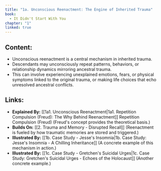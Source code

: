 ```yaml
---
title: "1a. Unconscious Reenactment: The Engine of Inherited Trauma"
book:
  - It Didn't Start With You
chapter: "1"
linked: true
---
```

## Content:
- Unconscious reenactment is a central mechanism in inherited trauma. 
- Descendants may unconsciously repeat patterns, behaviors, or relationship dynamics mirroring ancestral trauma. 
- This can involve experiencing unexplained emotions, fears, or physical symptoms linked to the original trauma, or making life choices that echo unresolved ancestral conflicts.

## Links:
- **Explained By:** [[1a1. Unconscious Reenactment|1a1. Repetition Compulsion (Freud): The Why Behind Reenactment]] Repetition Compulsion (Freud) (Freud's concept provides the theoretical basis.)
- **Builds On:** [[2. Trauma and Memory - Disrupted Recall]] (Reenactment is fueled by how traumatic memories are stored and triggered.)
- **Illustrated By:** [[1b. Case Study - Jesse's Insomnia|1b. Case Study: Jesse's Insomnia - A Chilling Inheritance]] (A concrete example of this mechanism in action.)
- **Illustrated By:** [[1c. Case Study - Gretchen's Suicidal Urges|1c. Case Study: Gretchen's Suicidal Urges - Echoes of the Holocaust]] (Another concrete example.)


